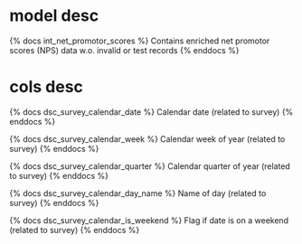 # model desc

{% docs int_net_promotor_scores %}
Contains enriched net promotor scores (NPS) data w.o. invalid or test records
{% enddocs %}

# cols desc

{% docs dsc_survey_calendar_date %}
Calendar date (related to survey)
{% enddocs %}

{% docs dsc_survey_calendar_week %}
Calendar week of year (related to survey)
{% enddocs %}

{% docs dsc_survey_calendar_quarter %}
Calendar quarter of year (related to survey)
{% enddocs %}

{% docs dsc_survey_calendar_day_name %}
Name of day (related to survey)
{% enddocs %}

{% docs dsc_survey_calendar_is_weekend %}
Flag if date is on a weekend (related to survey)
{% enddocs %}

